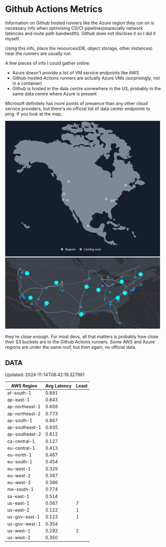 # Github Actions Metrics
Information on Github hosted runners like the Azure region they run on is
necessary info when optimising CD/CI pipelines(especially network latencies and
route path bandwidth). Github does not disclose it so I did it myself.

Using this info, place the resources(DB, object storage, other instances) near
the runners are usually run.

A few pieces of info I could gather online:

- Azure doesn't provide a list of VM service endpoints like AWS
- Github-hosted Actions runners are actually Azure VMs (surprisingly, not in a
  container)
- Github is hosted in the data centre somewhere in the US, probably in the same
  data centre where Azure is present

Microsoft definitely has more points of presence than any other cloud service
providers, but there's no official list of data center endpoints to ping. If you
look at the map,

<a href="https://aws.amazon.com/about-aws/global-infrastructure/regions_az/">
<img src="image.png" style="width: 500px;">
</a>
<a href="https://datacenters.microsoft.com/globe/explore">
<img src="image-1.png" style="width: 500px;">
</a>

they're close enough. For most devs, all that matters is probably how close
their S3 buckets are to the Github Actions runners. Some AWS and Azure regions
are under the same roof, but then again, no official data.

## DATA
Updated: 2024-11-14T08:42:19.327961

| AWS Region | Avg Latency | Least |
| - | - | - |
| af-south-1 | 0.891 |  |
| ap-east-1 | 0.843 |  |
| ap-northeast-1 | 0.659 |  |
| ap-northeast-2 | 0.773 |  |
| ap-south-1 | 0.867 |  |
| ap-southeast-1 | 0.935 |  |
| ap-southeast-2 | 0.812 |  |
| ca-central-1 | 0.127 |  |
| eu-central-1 | 0.413 |  |
| eu-north-1 | 0.467 |  |
| eu-south-1 | 0.454 |  |
| eu-west-1 | 0.329 |  |
| eu-west-2 | 0.367 |  |
| eu-west-3 | 0.386 |  |
| me-south-1 | 0.774 |  |
| sa-east-1 | 0.514 |  |
| us-east-1 | 0.067 | 7 |
| us-east-2 | 0.122 | 1 |
| us-gov-east-1 | 0.123 | 1 |
| us-gov-west-1 | 0.354 |  |
| us-west-1 | 0.292 | 2 |
| us-west-2 | 0.350 |  |

